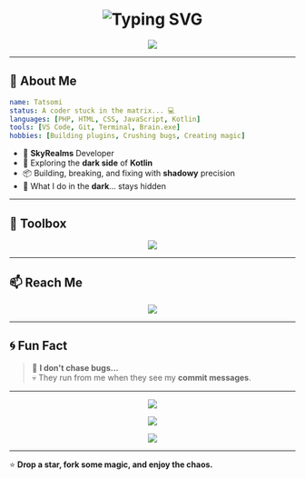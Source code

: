<h1 align="center">
  <img src="https://readme-typing-svg.herokuapp.com?font=Fira+Code&size=30&pause=1000&center=true&vCenter=true&width=435&lines=Hi+I'm+Tatsomi+👾;Welcome+to+the+Cyberpunk+Realm;SkyRealms+Developer;Plugin+Wizard+%F0%9F%94%A5;Bug+Hunter+%F0%9F%90%9F" alt="Typing SVG" />
</h1>

<p align="center">
  <img src="https://capsule-render.vercel.app/api?type=shark&color=0:111111,100:1f1f1f&height=150&section=header&text=Tatsomi's+Shadow+World&fontSize=24&fontColor=ffffff&fontColor2=00FFDD" />
</p>

---

## 🧠 About Me

```yaml
name: Tatsomi
status: A coder stuck in the matrix... 💻
languages: [PHP, HTML, CSS, JavaScript, Kotlin]
tools: [VS Code, Git, Terminal, Brain.exe]
hobbies: [Building plugins, Crushing bugs, Creating magic]
```

- 🔧 **SkyRealms** Developer
- 🚀 Exploring the **dark side** of **Kotlin**
- 📦 Building, breaking, and fixing with **shadowy** precision
- 🫣 What I do in the **dark**... stays hidden

---

## 🧰 Toolbox

<p align="center">
  <img src="https://skillicons.dev/icons?i=php,html,css,js,kotlin,git,vscode&theme=dark" />
</p>

---

## 📫 Reach Me

<div align="center">
  <a href="mailto:tatsomisobara@gmail.com">
    <img src="https://img.shields.io/badge/Gmail-D14836?style=for-the-badge&logo=gmail&logoColor=white" />
  </a>
</div>

---

## 🌀 Fun Fact

> 🐞 **I don't chase bugs...**  
> 💀 They run from me when they see my **commit messages**.

---

<p align="center">
  <img src="https://github-readme-stats.vercel.app/api?username=Tatsomi&show_icons=true&theme=tokyonight&hide_border=true&bg_color=0D1117&title_color=58a6ff&text_color=c9d1d9&icon_color=ff79c6" />
</p>

<p align="center">
  <img src="https://github-readme-streak-stats.herokuapp.com/?user=Tatsomi&theme=tokyonight&hide_border=true&background=0D1117" />
</p>

<p align="center">
  <img src="https://github-readme-activity-graph.cyclic.app/graph?username=Tatsomi&theme=tokyo-night&bg_color=0d1117&hide_border=true" />
</p>

---

⭐ **Drop a star, fork some magic, and enjoy the chaos.**
